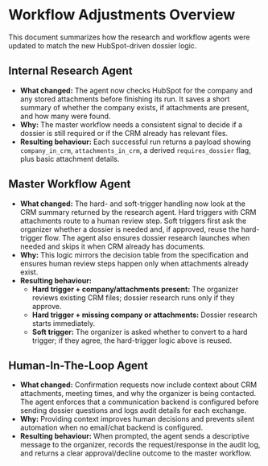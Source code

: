 # Workflow Adjustments Overview

This document summarizes how the research and workflow agents were updated to match the new HubSpot-driven dossier logic.

## Internal Research Agent
- **What changed:** The agent now checks HubSpot for the company and any stored attachments before finishing its run. It saves a short summary of whether the company exists, if attachments are present, and how many were found.
- **Why:** The master workflow needs a consistent signal to decide if a dossier is still required or if the CRM already has relevant files.
- **Resulting behaviour:** Each successful run returns a payload showing `company_in_crm`, `attachments_in_crm`, a derived `requires_dossier` flag, plus basic attachment details.

## Master Workflow Agent
- **What changed:** The hard- and soft-trigger handling now look at the CRM summary returned by the research agent. Hard triggers with CRM attachments route to a human review step. Soft triggers first ask the organizer whether a dossier is needed and, if approved, reuse the hard-trigger flow. The agent also ensures dossier research launches when needed and skips it when CRM already has documents.
- **Why:** This logic mirrors the decision table from the specification and ensures human review steps happen only when attachments already exist.
- **Resulting behaviour:**
  - **Hard trigger + company/attachments present:** The organizer reviews existing CRM files; dossier research runs only if they approve.
  - **Hard trigger + missing company or attachments:** Dossier research starts immediately.
  - **Soft trigger:** The organizer is asked whether to convert to a hard trigger; if they agree, the hard-trigger logic above is reused.

## Human-In-The-Loop Agent
- **What changed:** Confirmation requests now include context about CRM attachments, meeting times, and why the organizer is being contacted. The agent enforces that a communication backend is configured before sending dossier questions and logs audit details for each exchange.
- **Why:** Providing context improves human decisions and prevents silent automation when no email/chat backend is configured.
- **Resulting behaviour:** When prompted, the agent sends a descriptive message to the organizer, records the request/response in the audit log, and returns a clear approval/decline outcome to the master workflow.


